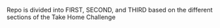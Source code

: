 Repo is divided into FIRST, SECOND, and THIRD based on the different sections of the Take Home Challenge
